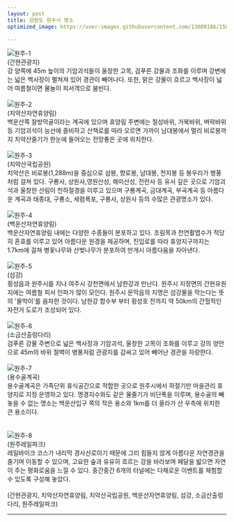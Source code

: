 ```yaml
---
layout: post
title: 강원도 원주시 명소
optimized_image: https://user-images.githubusercontent.com/13609186/158834952-a01002ec-6294-4ffc-89c4-cd0f07c781fe.jpg

---
```

![원주-1](https://user-images.githubusercontent.com/100888733/156862882-874604e4-838a-48aa-b0a6-e193771a31ac.jpg) <br>
(간현관광지)<br>
강 양쪽에 45m 높이의 기암괴석들이 울창한 고목, 검푸른 강물과 조화를 이루며 강변에는 넓은 백사장이 펼쳐져 있어 경관이 빼어나다.
또한, 맑은 강물이 흐르고 백사장이 넓어 여름철이면 물놀이 피서객으로 붐빈다.
<br> <br>
![원주-2](https://user-images.githubusercontent.com/100888733/156863530-e952b8bf-fcc9-411f-9b01-4d8078aafb71.jpg) <br>
(치악산자연휴양림)<br> 
백운산쪽 찰방막골이라는 계곡에 있으며 휴양림 주변에는 칠성바위, 거북바위, 벼락바위 등 기암괴석이 능선에 즐비하고 산책로를 따라 오르면 가까이 남대봉에서 멀리 비로봉까지 치악산줄기가 한눈에 들어오는 전망좋은 곳에 위치한다.
<br> <br>
![원주-3](https://user-images.githubusercontent.com/100888733/156863521-af21a6f1-6e9e-4961-a2d7-6c5be695e4ea.jpg) <br>
(치악산국립공원)<br> 
치악산은 비로봉(1,288m)을 중심으로 삼봉, 향로봉, 남대봉, 천지봉 등 봉우리가 병풍처럼 걸쳐 있다. 구룡사, 상원사,영원산성, 해미산성, 전란사 등 유서 깊은 곳으로 기암괴석과 울창한 산림이 천하절경을 이루고 있으며 구룡계곡, 금대계곡, 부곡계곡 등 아름다운 계곡과 태종대, 구룡소, 세렴폭포, 구룡사, 상원사 등의 수많은 관광명소가 있다. 
<br> <br>
![원주-4](https://user-images.githubusercontent.com/100888733/156862865-5a33257b-2294-438e-b360-7b709e838c1e.jpg) <br>
(백운산자연휴양림)<br> 
백운산자연휴양림 내에는 다양한 수종들이 분포하고 있다. 조림목과 천연활엽수가 적당히 혼효를 이루고 있어 아름다운 원경을 제공하며, 진입로를 따라 휴양지구까지는 1.7km에 걸쳐 병꽃나무와 산벚나무가 분포하여 만개시 아름다움을 자아낸다. 
<br> <br>
![원주-5](https://user-images.githubusercontent.com/100888733/156862866-e426ff25-6d0e-4d9c-848e-d9261b501175.jpg) <br>
(섬강)<br> 
횡성읍과 원주시를 지나 여주시 강천면에서 남한강과 만난다. 원주시 지정면의 간현유원지에는 여름철 피서 인파가 많이 모인다. 원주시 문막읍의 지명은 섬강물을 막는다는 뜻의 '물막이'를 음차한 것이다. 남한강 합수부 부터 횡성호 전까지 약 50km의 간헐적인 자전거 도로가 조성되어 있다. 
<br> <br>
![원주-6](https://user-images.githubusercontent.com/100888733/156862869-1d18f4df-f86d-488e-bc45-bf9617c1102f.jpg) <br>
(소금산출렁다리)<br> 
검푸른 강물 주변으로 넓은 백사장과 기암괴석, 울창한 고목이 조화를 이루고 강의 양안으로 45m의 바위 절벽이 병풍처럼 관광지를 감싸고 있어 빼어난 경관을 자랑한다. 
<br> <br>
![원주-7](https://user-images.githubusercontent.com/100888733/156862870-f734b69e-e979-4d98-95ae-fcc1c940105a.jpg) <br>
(용수골계곡)<br> 
용수골계곡은 가족단위 휴식공간으로 적합한 곳으로 원주시에서 하절기만 마을관리 휴양지로 지정 운영하고 있다. 명경지수와도 같은 물줄기가 비단폭을 이루며, 용수골의 빼놓을 수 없는 명소는 백운산입구 쪽의 작은 용소와 1km를 더 올라가 산 우측에 위치한 큰 용소이다.    
<br> <br>
![원주-8](https://user-images.githubusercontent.com/100888733/156862872-0f3bb179-7a91-4333-9edb-9e1fac7955c3.jpg) <br>
(원주레일파크)<br>
레일바이크 코스가 내리막 경사선로이기 때문에 그리 힘들지 않게 아름다운 자연경관을 즐기며 이동할 수 있으며, 고요한 숲과 유유히 흐르는 강을 바라보며 페달을 밟으면 자연이 주는 평화로움을 느낄 수 있다. 중간중간 6개의 터널에는 다채로운 이벤트를 체험할 수 있도록 구성해 놓았다. <br> <br>
(간현관광지, 치악산자연휴양림, 치악산국립공원, 백운산자연휴양림, 섬강, 소금산출렁다리, 원주레일파크) <br>

---

